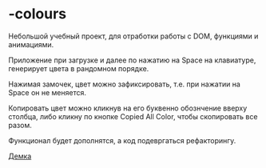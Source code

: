 # -colours
Небольшой учебный проект, для отработки работы с DOM, функциями и анимациями.

Приложение при загрузке и далее по нажатию на Space на клавиатуре, генерирует цвета в рандомном порядке.

Нажимая замочек, цвет можно зафиксировать, т.е. при нажатии на Space он не меняется.

Копировать цвет можно кликнув на его буквенно обознчение вверху столбца, либо кликну по кнопке Copied All Color, чтобы скопировать все разом.

Функционал будет дополнятся, а код подевргаться рефакторингу.

[Демка](https://efremandre.github.io/-colours/)